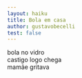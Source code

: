 ```yaml
---
layout: haiku
title: Bola em casa
author: gustavobecelli
test: false
---
```


bola no vidro<br>
castigo logo chega<br>
mamãe gritava<br>